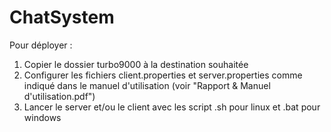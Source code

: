 # ChatSystem

Pour déployer :

1) Copier le dossier turbo9000 à la destination souhaitée
2) Configurer les fichiers client.properties et server.properties comme indiqué dans le manuel d'utilisation (voir "Rapport & Manuel d'utilisation.pdf")
3) Lancer le server et/ou le client avec les script .sh pour linux et .bat pour windows
